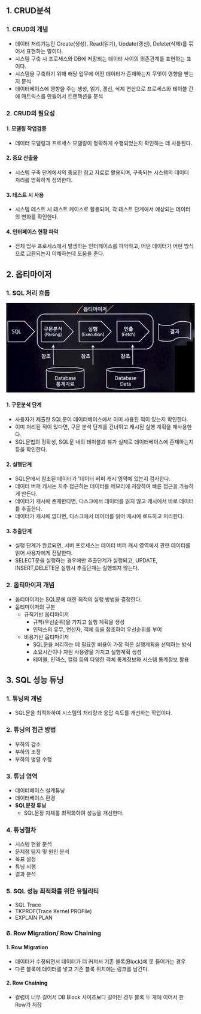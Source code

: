 ## 1. CRUD분석
### 1. CRUD의 개념
- 데이터 처리기능인 Create(생성), Read(읽기), Update(갱신), Delete(삭제)를 묶어서 표현하는 말이다.
- 시스템 구축 시 프로세스와 DB에 저장되는 데이터 사이의 의존관계를 표현하는 표이다.
- 시스템을 구축하기 위해 해당 업무에 어떤 데이터가 존재하는지 무엇이 영향을 받는지 분석
- 데이터베이스에 영향을 주는 생성, 읽기, 갱신, 삭제 연산으로 프로세스와 테이블 간에 매트릭스를 만들어서 트랜잭션을 분석
### 2. CRUD의 필요성
#### 1. 모델링 작업검증
- 데이터 모델링과 프로세스 모델링이 정확하게 수행되었는지 확인하는 데 사용된다.
#### 2. 중요 산출물
- 시스템 구축 단계에서의 중요한 참고 자료로 활용되며, 구축되는 시스템의 데이터 처리를 명확하게 정의한다.
#### 3. 테스트 시 사용
- 시스템 테스트 시 테스트 케이스로 활용되며, 각 테스트 단계에서 예상되는 데이터의 변화를 확인한다.
#### 4. 인터페이스 현황 파악
- 전체 업무 프로세스에서 발생하는 인터페이스를 파악하고, 어떤 데이터가 어떤 방식으로 교환되는지 이해하는데 도움을 준다.

## 2. 옵티마이저
### 1. SQL 처리 흐름
![image](../img/옵티마이저.png)

#### 1. 구문분석 단계
- 사용자가 제출한 SQL문이 데이터베이스에서 이미 사용된 적이 있는지 확인한다.
- 이미 처리된 적이 있다면, 구문 분석 단계를 건너뛰고 캐시된 실행 계획을 재사용한다.
- SQL문법의 정확성, SQL문 내의 테이블과 뷰가 실제로 데이터베이스에 존재하는지 등을 확인한다.

#### 2. 실행단계
- SQL문에서 참조된 데이터가 '데이터 버퍼 캐시'영역에 있는지 검사한다.
- 데이터 버퍼 캐시는 자주 접근하는 데이터를 메모리에 저장하여 빠른 접근을 가능하게 만든다.
- 데이터가 캐시에 존재한다면, 디스크에서 데이터를 읽지 않고 캐시에서 바로 데이터를 추출한다.
- 데이터가 캐시에 없다면, 디스크에서 데이터를 읽어 캐시에 로드하고 처리한다.

#### 3. 추출단계
- 실행 단계가 완료되면, 서버 프로세스는 데이터 버퍼 캐시 영역에서 관련 데이터를 읽어 사용자에게 전달한다.
- SELECT문을 실행하는 경우에만 추출단계가 실행되고, UPDATE, INSERT,DELETE문 실행시 추출단계는 실행되지 않는다.

### 2. 옵티마이저 개념
- 옵티마이저는 SQL문에 대한 최적의 실행 방법을 결정한다.
- 옵티마이저의 구분
  - 규칙기반 옵티마이저
    - 규칙(우선순위)을 가지고 실행 계획을 생성
    - 인덱스의 유무, 연산자, 객체 등을 참조하여 우선순위를 부여
  - 비용기반 옵티마이저
    - SQL문을 처리하는 데 필요한 비용이 가장 적은 실행계획을 선택하는 방식
    - 소요시간이나 자원 사용량을 가지고 실행계획 생성
    - 테이블, 인덱스, 컬럼 등의 다양한 객체 통계정보와 시스템 통계정보 활용

## 3. SQL 성능 튜닝
### 1. 튜닝의 개념
- SQL문을 최적화하여 시스템의 처리량과 응답 속도를 개선하는 작업이다.
### 2. 튜닝의 접근 방법
- 부하의 감소
- 부하의 조정
- 부하의 병렬 수행
### 3. 튜닝 영역
- 데이터베이스 설계튜닝
- 데이터베이스 환경
- **SQL문장 튜닝**
  - SQL문장 자체를 최적화하여 성능을 개선한다.
### 4. 튜닝절차
- 시스템 현황 분석
- 문제점 탐지 및 원인 분석
- 목표 설정
- 튜닝 시행
- 결과 분석

### 5. SQL 성능 최적화를 위한 유틸리티
- SQL Trace
- TKPROF(Trace Kernel PROFile)
- EXPLAIN PLAN

### 6. Row Migration/ Row Chaining
#### 1. Row Migration
- 데이터가 수정되면서 데이터가 더 커져서 기존 블록(Block)에 못 들어가는 경우
- 다른 블록에 데이터를 넣고 기존 블록 위치에는 링크를 남긴다.
#### 2. Row Chaining
- 컬럼이 너무 길어서 DB Block 사이즈보다 길어진 경우 블록 두 개에 이어서 한 Row가 저장

